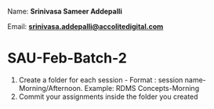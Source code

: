 Name: **Srinivasa Sameer Addepalli**

Email: **srinivasa.addepalli@accolitedigital.com**

# SAU-Feb-Batch-2
1) Create a folder for each session - Format : session name-Morning/Afternoon. Example: RDMS Concepts-Morning
2) Commit your assignments inside the folder you created

